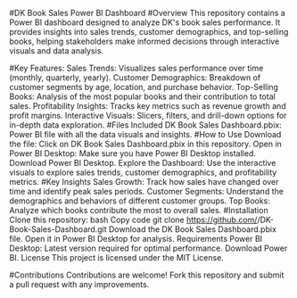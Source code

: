 #DK Book Sales Power BI Dashboard
#Overview
This repository contains a Power BI dashboard designed to analyze DK's book sales performance. It provides insights into sales trends, customer demographics, and top-selling books, helping stakeholders make informed decisions through interactive visuals and data analysis.

#Key Features:
Sales Trends: Visualizes sales performance over time (monthly, quarterly, yearly).
Customer Demographics: Breakdown of customer segments by age, location, and purchase behavior.
Top-Selling Books: Analysis of the most popular books and their contribution to total sales.
Profitability Insights: Tracks key metrics such as revenue growth and profit margins.
Interactive Visuals: Slicers, filters, and drill-down options for in-depth data exploration.
#Files Included
DK Book Sales Dashboard.pbix: Power BI file with all the data visuals and insights.
#How to Use
Download the file: Click on DK Book Sales Dashboard.pbix in this repository.
Open in Power BI Desktop: Make sure you have Power BI Desktop installed. Download Power BI Desktop.
Explore the Dashboard: Use the interactive visuals to explore sales trends, customer demographics, and profitability metrics.
#Key Insights
Sales Growth: Track how sales have changed over time and identify peak sales periods.
Customer Segments: Understand the demographics and behaviors of different customer groups.
Top Books: Analyze which books contribute the most to overall sales.
#Installation
Clone this repository:
bash
Copy code
git clone https://github.com/<your-username>/DK-Book-Sales-Dashboard.git
Download the DK Book Sales Dashboard.pbix file.
Open it in Power BI Desktop for analysis.
Requirements
Power BI Desktop: Latest version required for optimal performance. Download Power BI.
License
This project is licensed under the MIT License.

#Contributions
Contributions are welcome! Fork this repository and submit a pull request with any improvements.
